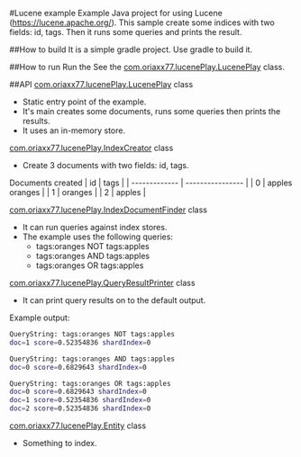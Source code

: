 #Lucene example
Example Java project for using Lucene (https://lucene.apache.org/).
This sample create some indices with two fields: id, tags.
Then it runs some queries and prints the result.

##How to build
It is a simple gradle project. Use gradle to build it.

##How to run
Run the See the [com.oriaxx77.lucenePlay.LucenePlay](./src/main/java/com/oriaxx77/lucenePlay/LucenePlay) class.

##API
[com.oriaxx77.lucenePlay.LucenePlay](./src/main/java/com/oriaxx77/lucenePlay/LucenePlay) class
- Static entry point of the example.
- It's main creates some documents, runs some queries then prints the results.
- It uses an in-memory store.

[com.oriaxx77.lucenePlay.IndexCreator](./src/main/java/com/oriaxx77/lucenePlay/IndexCreator) class
- Create 3 documents with two fields: id, tags.

Documents created
| id            | tags             |
| ------------- | ---------------- |
| 0 		    | apples oranges   |
| 1             | oranges          |
| 2             | apples           |

[com.oriaxx77.lucenePlay.IndexDocumentFinder](./src/main/java/com/oriaxx77/lucenePlay/IndexDocumentFinder) class
  - It can run queries against index stores.
  - The example uses the following queries:
    - tags:oranges NOT tags:apples
    - tags:oranges AND tags:apples
    - tags:oranges OR tags:apples
  

[com.oriaxx77.lucenePlay.QueryResultPrinter](./src/main/java/com/oriaxx77/lucenePlay/QueryResultPrinter) class
- It can print query results on to the default output.

Example output:

```sh
QueryString: tags:oranges NOT tags:apples
doc=1 score=0.52354836 shardIndex=0

QueryString: tags:oranges AND tags:apples
doc=0 score=0.6829643 shardIndex=0

QueryString: tags:oranges OR tags:apples
doc=0 score=0.6829643 shardIndex=0
doc=1 score=0.52354836 shardIndex=0
doc=2 score=0.52354836 shardIndex=0
```

[com.oriaxx77.lucenePlay.Entity](./src/main/java/com/oriaxx77/lucenePlay/Entity) class
- Something to index.

